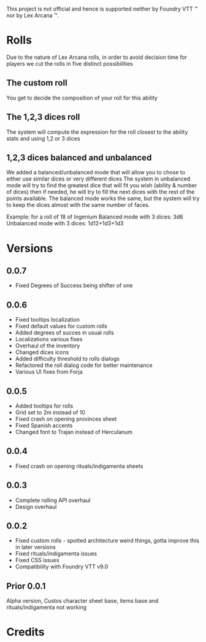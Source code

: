 This project is not official and hence is supported neither by Foundry VTT &trade; nor by Lex Arcana &trade;.

# Rolls
Due to the nature of Lex Arcana rolls, in order to avoid decision time for players we cut the rolls in five distinct possibilities
## The custom roll
You get to decide the composition of your roll for this ability
## The 1,2,3 dices roll
The system will compute the expression for the roll closest to the ability stats and using 1,2 or 3 dices
## 1,2,3 dices balanced and unbalanced
We added a balanced/unbalanced mode that will allow you to chose to either use similar dices or very different dices
The system in unbalanced mode will try to find the greatest dice that will fit you wish (ability & number of dices) then if needed, he will try to fill the next dices with the rest of the points available.
The balanced mode works the same, but the system will try to keep the dices almost with the same number of faces.

Example: for a roll of 18 of Ingenium
Balanced mode with 3 dices: 3d6
Unbalanced mode with 3 dices: 1d12+1d3+1d3

# Versions
## 0.0.7
* Fixed Degrees of Success being shifter of one

## 0.0.6
* Fixed tooltips localization
* Fixed default values for custom rolls
* Added degrees of succes in usual rolls
* Localizations various fixes
* Overhaul of the inventory
* Changed dices icons
* Added difficulty threshold to rolls dialogs
* Refactored the roll dialog code for better maintenance
* Various UI fixes from Forja

## 0.0.5
* Added tooltips for rolls
* Grid set to 2m instead of 10
* Fixed crash on opening provinces sheet
* Fixed Spanish accents
* Changed font to Trajan instead of Herculanum

## 0.0.4
* Fixed crash on opening rituals/indigamenta sheets

## 0.0.3
* Complete rolling API overhaul
* Design overhaul

## 0.0.2
* Fixed custom rolls - spotted architecture weird things, gotta improve this in later versions
* Fixed rituals/indigamenta issues
* Fixed CSS issues
* Compatibility with Foundry VTT v9.0

## Prior 0.0.1
Alpha version, Custos character sheet base, items base and rituals/indigamenta not working

# Credits
